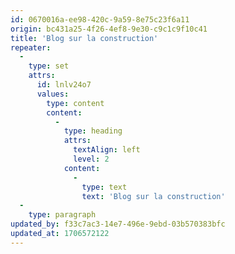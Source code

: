 ```yaml
---
id: 0670016a-ee98-420c-9a59-8e75c23f6a11
origin: bc431a25-4f26-4ef8-9e30-c9c1c9f10c41
title: 'Blog sur la construction'
repeater:
  -
    type: set
    attrs:
      id: lnlv24o7
      values:
        type: content
        content:
          -
            type: heading
            attrs:
              textAlign: left
              level: 2
            content:
              -
                type: text
                text: 'Blog sur la construction'
  -
    type: paragraph
updated_by: f33c7ac3-14e7-496e-9ebd-03b570383bfc
updated_at: 1706572122
---
```

